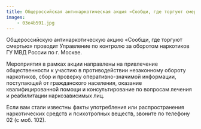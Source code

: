 ```yaml
---
title: Общероссийская антинаркотическая акция «Сообщи, где торгуют смертью»
images:
    - 03e4b591.jpg    
---
```



Общероссийскую антинаркотическую акцию «Сообщи, где торгуют смертью» проводит Управление по контролю за оборотом наркотиков ГУ МВД России по г. Москве.

<!--more-->
Мероприятия в рамках акции направлены на привлечение общественности к участию в противодействии незаконному обороту наркотиков, сбор и проверку оперативно-значимой информации, поступающей от гражданского населения, оказание квалифицированной помощи и консультирование по вопросам лечения и реабилитации наркозависимых лиц.

Если вам стали известны факты употребления или распространения наркотических средств и психотропных веществ, звоните по телефону 02 (с моб. 102).